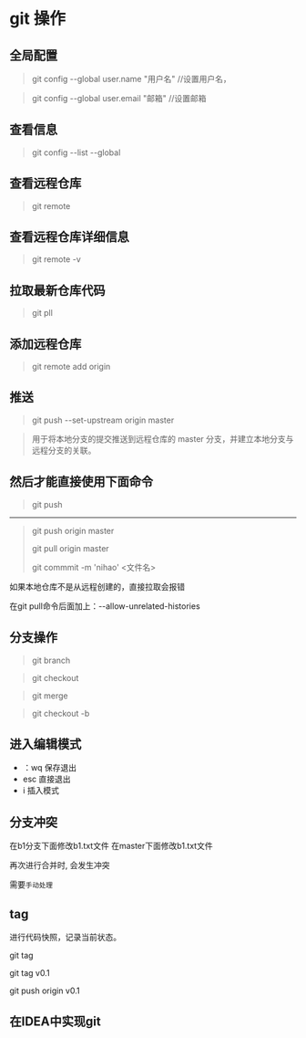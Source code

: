 # git 操作


## 全局配置

 > git config --global user.name "用户名"   //设置用户名，
 
 > git config --global user.email "邮箱"   //设置邮箱

## 查看信息

 > git config --list --global


##  查看远程仓库
 > git remote

## 查看远程仓库详细信息
 > git remote -v

## 拉取最新仓库代码
 > git pll

## 添加远程仓库

 > git remote add origin <url>


## 推送

 > git push --set-upstream origin master

 > 用于将本地分支的提交推送到远程仓库的 master 分支，并建立本地分支与远程分支的关联。

## 然后才能直接使用下面命令 

 > git push


-------------

 > git push origin master
> 
 > git pull origin master
> 
 > git commmit -m 'nihao'  <文件名>

如果本地仓库不是从远程创建的，直接拉取会报错

在git pull命令后面加上：--allow-unrelated-histories


## 分支操作

 > git branch <name>

 > git checkout <name>

 > git merge <name>

 > git checkout -b <name>

## 进入编辑模式
- ：wq 保存退出
- esc  直接退出
- i    插入模式

## 分支冲突

在b1分支下面修改b1.txt文件
在master下面修改b1.txt文件

再次进行合并时, 会发生冲突

需要`手动处理`



## tag

进行代码快照，记录当前状态。

git tag

git tag v0.1

git push origin v0.1


## 在IDEA中实现git
















